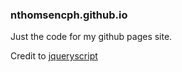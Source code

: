 ### nthomsencph.github.io

Just the code for my github pages site.

Credit to [jqueryscript](https://www.jqueryscript.net/menu/SVG-Radial-Menu-TweenMax.html)
